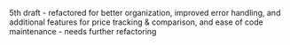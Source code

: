 5th draft - refactored for better organization, improved error handling, and additional features for price tracking & comparison, and ease of code maintenance - needs further refactoring
